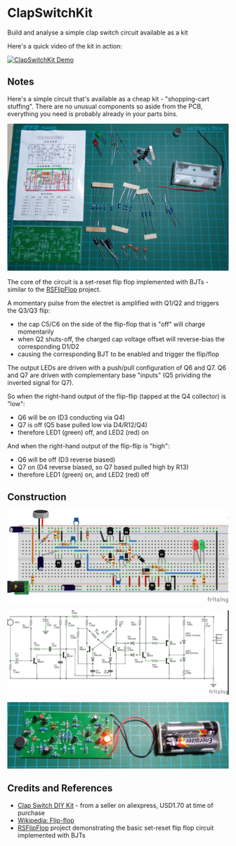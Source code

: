 # ClapSwitchKit

Build and analyse a simple clap switch circuit available as a kit

Here's a quick video of the kit in action:

[![ClapSwitchKit Demo](http://img.youtube.com/vi/sou727DP5S4/0.jpg)](http://www.youtube.com/watch?v=sou727DP5S4)

## Notes

Here's a simple circuit that's available as a cheap kit - "shopping-cart stuffing".
There are no unusual components so aside from the PCB, everything you need is probably already in your parts bins.

![Parts](./assets/ClapSwitchKit_parts.jpg?raw=true)

The core of the circuit is a set-reset flip flop implemented with BJTs - similar to the [RSFlipFlop](../RSFlipFlop) project.

A momentary pulse from the electret is amplified with Q1/Q2 and triggers the Q3/Q3 flip:
* the cap C5/C6 on the side of the flip-flop that is "off" will charge momentarily
* when Q2 shuts-off, the charged cap voltage offset will reverse-bias the corresponding D1/D2
* causing the corresponding BJT to be enabled and trigger the flip/flop

The output LEDs are driven with a push/pull configuration of Q6 and Q7.
Q6 and Q7 are driven with complementary base "inputs" (Q5 prividing the inverted signal for Q7).

So when the right-hand output of the flip-flip (tapped at the Q4 collector) is "low":
* Q6 will be on (D3 conducting via Q4)
* Q7 is off (Q5 base pulled low via D4/R12/Q4)
* therefore LED1 (green) off, and LED2 (red) on

And when the right-hand output of the flip-flip is "high":
* Q6 will be off (D3 reverse biased)
* Q7 on (D4 reverse biased, so Q7 based pulled high by R13)
* therefore LED1 (green) on, and LED2 (red) off

## Construction

![Breadboard](./assets/ClapSwitchKit_bb.jpg?raw=true)

![The Schematic](./assets/ClapSwitchKit_schematic.jpg?raw=true)

![The Build](./assets/ClapSwitchKit_build.jpg?raw=true)

## Credits and References
* [Clap Switch DIY Kit](http://www.aliexpress.com/item/Brand-New-Clap-Switch-Suite-Electronic-Production-DIY-Kits-Red-Green-LED-Display-Circuit/32416781115.html) - from a seller on aliexpress, USD1.70 at time of purchase
* [Wikipedia: Flip-flop](http://en.wikipedia.org/wiki/Flip-flop_%28electronics%29)
* [RSFlipFlop](../RSFlipFlop) project demonstrating the basic set-reset flip flop circuit implemented with BJTs
